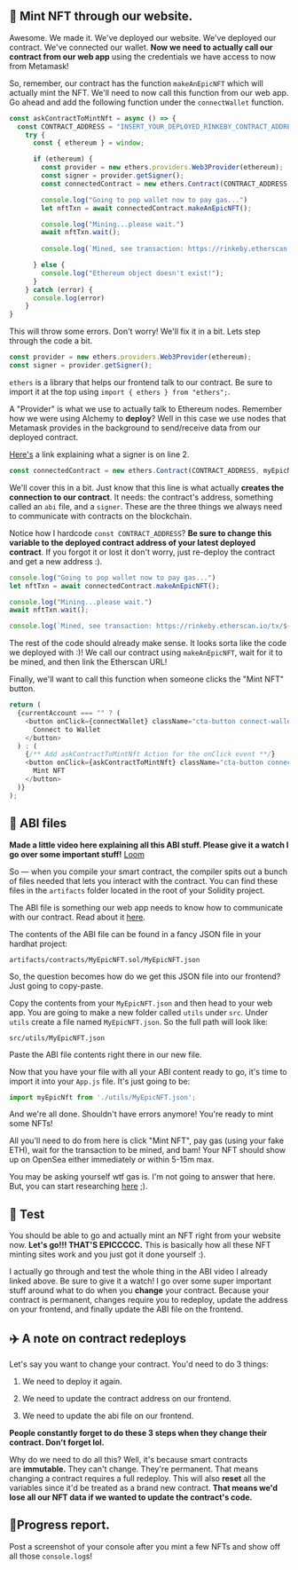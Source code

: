 💚 Mint NFT through our website.
----------------

Awesome. We made it. We've deployed our website. We've deployed our contract. We've connected our wallet. **Now we need to actually call our contract from our web app** using the credentials we have access to now from Metamask!

So, remember, our contract has the function `makeAnEpicNFT` which will actually mint the NFT. We'll need to now call this function from our web app. Go ahead and add the following function under the `connectWallet` function.

```javascript
const askContractToMintNft = async () => {
  const CONTRACT_ADDRESS = "INSERT_YOUR_DEPLOYED_RINKEBY_CONTRACT_ADDRESS";
    try {
      const { ethereum } = window;

      if (ethereum) {
        const provider = new ethers.providers.Web3Provider(ethereum);
        const signer = provider.getSigner();
        const connectedContract = new ethers.Contract(CONTRACT_ADDRESS, myEpicNft.abi, signer);

        console.log("Going to pop wallet now to pay gas...")
        let nftTxn = await connectedContract.makeAnEpicNFT();

        console.log("Mining...please wait.")
        await nftTxn.wait();
        
        console.log(`Mined, see transaction: https://rinkeby.etherscan.io/tx/${nftTxn.hash}`);

      } else {
        console.log("Ethereum object doesn't exist!");
      }
    } catch (error) {
      console.log(error)
    }
}
```

This will throw some errors. Don't worry! We'll fix it in a bit. Lets step through the code a bit.

```javascript
const provider = new ethers.providers.Web3Provider(ethereum);
const signer = provider.getSigner();
```

`ethers` is a library that helps our frontend talk to our contract. Be sure to import it at the top using `import { ethers } from "ethers";`.

A "Provider" is what we use to actually talk to Ethereum nodes. Remember how we were using Alchemy to **deploy**? Well in this case we use nodes that Metamask provides in the background to send/receive data from our deployed contract.

[Here's](https://docs.ethers.io/v5/api/signer/#signers) a link explaining what a signer is on line 2.

```javascript
const connectedContract = new ethers.Contract(CONTRACT_ADDRESS, myEpicNft.abi, signer);
```

We'll cover this in a bit. Just know that this line is what actually **creates the connection to our contract**. It needs: the contract's address, something called an `abi` file, and a `signer`. These are the three things we always need to communicate with contracts on the blockchain.

Notice how I hardcode `const CONTRACT_ADDRESS`? **Be sure to change this variable to the deployed contract address of your latest deployed contract**. If you forgot it or lost it don't worry, just re-deploy the contract and get a new address :).

```javascript
console.log("Going to pop wallet now to pay gas...")
let nftTxn = await connectedContract.makeAnEpicNFT();

console.log("Mining...please wait.")
await nftTxn.wait();

console.log(`Mined, see transaction: https://rinkeby.etherscan.io/tx/${nftTxn.hash}`);
```

The rest of the code should already make sense. It looks sorta like the code we deployed with :)! We call our contract using `makeAnEpicNFT`, wait for it to be mined, and then link the Etherscan URL!

Finally, we'll want to call this function when someone clicks the "Mint NFT" button.

```javascript
return (
  {currentAccount === "" ? (
    <button onClick={connectWallet} className="cta-button connect-wallet-button">
      Connect to Wallet
    </button>
  ) : (
    {/** Add askContractToMintNft Action for the onClick event **/}
    <button onClick={askContractToMintNft} className="cta-button connect-wallet-button">
      Mint NFT
    </button>
  )}
);
```


📂 ABI files
----------------

**Made a little video here explaining all this ABI stuff. Please give it a watch I go over some important stuff!**
[Loom](https://www.loom.com/share/2d493d687e5e4172ba9d47eeede64a37)

So — when you compile your smart contract, the compiler spits out a bunch of files needed that lets you interact with the contract. You can find these files in the `artifacts` folder located in the root of your Solidity project.

The ABI file is something our web app needs to know how to communicate with our contract. Read about it [here](https://docs.soliditylang.org/en/v0.5.3/abi-spec.html).

The contents of the ABI file can be found in a fancy JSON file in your hardhat project:

`artifacts/contracts/MyEpicNFT.sol/MyEpicNFT.json`

So, the question becomes how do we get this JSON file into our frontend? Just going to copy-paste.

Copy the contents from your `MyEpicNFT.json` and then head to your web app. You are going to make a new folder called `utils` under `src`. Under `utils` create a file named `MyEpicNFT.json`. So the full path will look like:

`src/utils/MyEpicNFT.json`

Paste the ABI file contents right there in our new file.

Now that you have your file with all your ABI content ready to go, it's time to import it into your `App.js` file. It's just going to be:

```javascript
import myEpicNft from './utils/MyEpicNFT.json';
```

And we're all done. Shouldn't have errors anymore! You're ready to mint some NFTs!

All you'll need to do from here is click "Mint NFT", pay gas (using your fake ETH), wait for the transaction to be mined, and bam! Your NFT should show up on OpenSea either immediately or within 5-15m max.

You may be asking yourself wtf gas is. I'm not going to answer that here. But, you can start researching [here](https://ethereum.org/en/developers/docs/gas/) ;).

🤩 Test
----------------

You should be able to go and actually mint an NFT right from your website now. **Let's go!!! THAT'S EPICCCCC.** This is basically how all these NFT minting sites work and you just got it done yourself :).

I actually go through and test the whole thing in the ABI video I already linked above. Be sure to give it a watch! I go over some super important stuff around what to do when you **change** your contract. Because your contract is permanent, changes require you to redeploy, update the address on your frontend, and finally update the ABI file on the frontend.

✈️ A note on contract redeploys
----------------

Let's say you want to change your contract. You'd need to do 3 things:

1. We need to deploy it again.

2. We need to update the contract address on our frontend.

3. We need to update the abi file on our frontend.

**People constantly forget to do these 3 steps when they change their contract. Don't forget lol.**

Why do we need to do all this? Well, it's because smart contracts are **immutable.** They can't change. They're permanent. That means changing a contract requires a full redeploy. This will also **reset** all the variables since it'd be treated as a brand new contract. **That means we'd lose all our NFT data if we wanted to update the contract's code.**

🚨Progress report.
------------------------
Post a screenshot of your console after you mint a few NFTs and show off all those `console.log`s!
